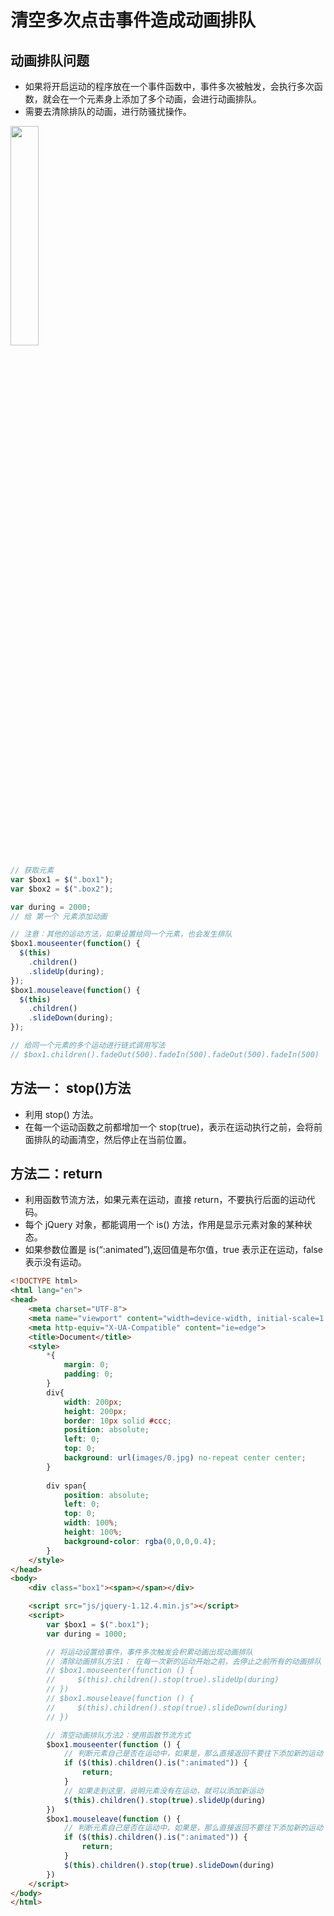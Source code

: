 # 清空多次点击事件造成动画排队

## 动画排队问题
- 如果将开启运动的程序放在一个事件函数中，事件多次被触发，会执行多次函数，就会在一个元素身上添加了多个动画，会进行动画排队。
- 需要去清除排队的动画，进行防骚扰操作。

<img src="/images/Javascript/JQ/animate-queue02.gif" style="width: 30%; display:inline-block; margin: 0 ;">


```js
// 获取元素
var $box1 = $(".box1");
var $box2 = $(".box2");

var during = 2000;
// 给 第一个 元素添加动画

// 注意：其他的运动方法，如果设置给同一个元素，也会发生排队
$box1.mouseenter(function() {
  $(this)
    .children()
    .slideUp(during);
});
$box1.mouseleave(function() {
  $(this)
    .children()
    .slideDown(during);
});

// 给同一个元素的多个运动进行链式调用写法
// $box1.children().fadeOut(500).fadeIn(500).fadeOut(500).fadeIn(500)
```

## 方法一： stop()方法
- 利用 stop() 方法。
- 在每一个运动函数之前都增加一个 stop(true)，表示在运动执行之前，会将前面排队的动画清空，然后停止在当前位置。

## 方法二：return

- 利用函数节流方法，如果元素在运动，直接 return，不要执行后面的运动代码。
- 每个 jQuery 对象，都能调用一个 is() 方法，作用是显示元素对象的某种状态。
- 如果参数位置是 is(“:animated”),返回值是布尔值，true 表示正在运动，false 表示没有运动。

```html
<!DOCTYPE html>
<html lang="en">
<head>
    <meta charset="UTF-8">
    <meta name="viewport" content="width=device-width, initial-scale=1.0">
    <meta http-equiv="X-UA-Compatible" content="ie=edge">
    <title>Document</title>
    <style>
        *{
            margin: 0;
            padding: 0;
        }
        div{
            width: 200px;
            height: 200px;
            border: 10px solid #ccc;
            position: absolute;
            left: 0;
            top: 0;
            background: url(images/0.jpg) no-repeat center center;
        }
        
        div span{
            position: absolute;
            left: 0;
            top: 0;
            width: 100%;
            height: 100%;
            background-color: rgba(0,0,0,0.4);
        }
    </style>
</head>
<body>
    <div class="box1"><span></span></div>

    <script src="js/jquery-1.12.4.min.js"></script>
    <script>
        var $box1 = $(".box1");
        var during = 1000;        

        // 将运动设置给事件，事件多次触发会积累动画出现动画排队
        // 清除动画排队方法1： 在每一次新的运动开始之前，去停止之前所有的动画排队
        // $box1.mouseenter(function () {
        //     $(this).children().stop(true).slideUp(during)
        // })
        // $box1.mouseleave(function () {
        //     $(this).children().stop(true).slideDown(during)
        // })

        // 清空动画排队方法2：使用函数节流方式
        $box1.mouseenter(function () {
            // 判断元素自己是否在运动中，如果是，那么直接返回不要往下添加新的运动
            if ($(this).children().is(":animated")) {
                return;
            }
            // 如果走到这里，说明元素没有在运动，就可以添加新运动
            $(this).children().stop(true).slideUp(during)
        })
        $box1.mouseleave(function () {
            // 判断元素自己是否在运动中，如果是，那么直接返回不要往下添加新的运动
            if ($(this).children().is(":animated")) {
                return;
            }
            $(this).children().stop(true).slideDown(during)
        })
    </script>
</body>
</html>
```